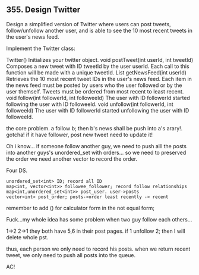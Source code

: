 ## 355. Design Twitter
Design a simplified version of Twitter where users can post tweets, follow/unfollow another user, and is able to see the 10 most recent tweets in the user's news feed.

Implement the Twitter class:

Twitter() Initializes your twitter object.
void postTweet(int userId, int tweetId) Composes a new tweet with ID tweetId by the user userId. Each call to this function will be made with a unique tweetId.
List<Integer> getNewsFeed(int userId) Retrieves the 10 most recent tweet IDs in the user's news feed. Each item in the news feed must be posted by users who the user followed or by the user themself. Tweets must be ordered from most recent to least recent.
void follow(int followerId, int followeeId) The user with ID followerId started following the user with ID followeeId.
void unfollow(int followerId, int followeeId) The user with ID followerId started unfollowing the user with ID followeeId.


the core problem. a follow b; then b's news shall be push into a's arary!. gotcha! if it have follower, post new tweet need to update it!

Oh i know... if someone follow another guy, we need to push alll the posts into another guys's unordered_set with orders... so we need to preserved the order we need another vector to record the order.

Four DS.
```
unordered_set<int> ID; record all ID
map<int, vector<int>> followee_follower; record follow relationships    
map<int,unordered_set<int>> post_user. user->posts
vector<int> post_order; posts->order least recently -> recent

```

remember to add () for calculator form in the not equal form;

Fuck...my whole idea has some problem when two guy follow each others...

1->2 2->1 they both have 5,6 in their post pages. if 1 unfollow 2; then I will delete whole pst.

thus, each person we only need to record his posts. when we return recent tweet, we only need to push all posts into the queue.

AC!